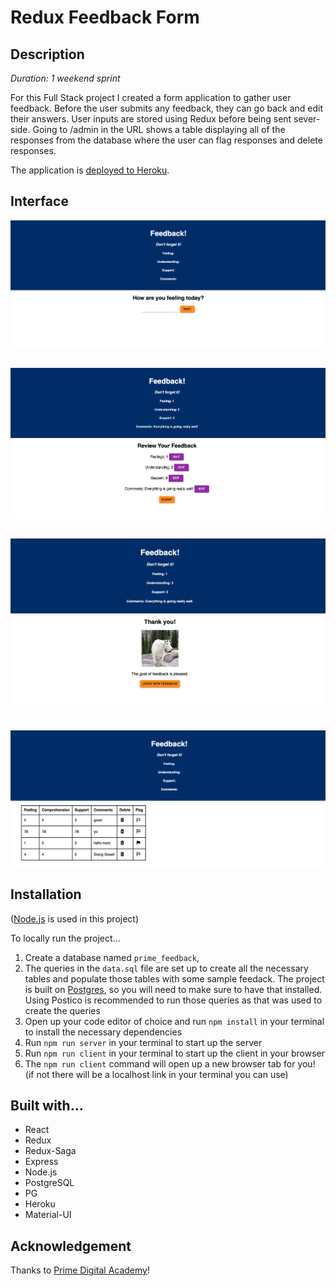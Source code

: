 # Redux Feedback Form

## Description
_Duration: 1 weekend sprint_

For this Full Stack project I created a form application to gather user feedback. Before the user submits any feedback, they can go back and edit their answers. User inputs are stored using Redux before being sent sever-side. Going to /admin in the URL shows a table displaying all of the responses from the database where the user can flag responses and delete responses.

The application is [deployed to Heroku](https://tranquil-woodland-72204.herokuapp.com/#/). 

## Interface

![wireframes](wireframes/form-view.png)
##
![wireframes](wireframes/review-view.png)
##
![wireframe](wireframes/submitted-view.png)
##
![wireframe](wireframes/admin-view.png)

## Installation

([Node.js](https://nodejs.org/en/) is used in this project)

To locally run the project...

1. Create a database named `prime_feedback`,
2. The queries in the `data.sql` file are set up to create all the necessary tables and populate those tables with some sample feedack. The project is built on [Postgres](https://www.postgresql.org/download/), so you will need to make sure to have that installed. Using Postico is recommended to run those queries as that was used to create the queries 
3. Open up your code editor of choice and run `npm install` in your terminal to install the necessary dependencies
4. Run `npm run server` in your terminal to start up the server
5. Run `npm run client` in your terminal to start up the client in your browser
6. The `npm run client` command will open up a new browser tab for you! (if not there will be a localhost link in your terminal you can use)

## Built with...

- React
- Redux
- Redux-Saga
- Express
- Node.js
- PostgreSQL
- PG
- Heroku
- Material-UI

## Acknowledgement

Thanks to [Prime Digital Academy](www.primeacademy.io)!
